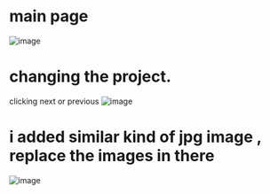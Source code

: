 # main page
![image](https://github.com/BuddhadebKoner/feature-projects/assets/113292029/7ac4cc2a-5334-4867-96d8-380ba2cdddf9)
# changing the project.
clicking next or previous 
![image](https://github.com/BuddhadebKoner/feature-projects/assets/113292029/f1e1550e-4973-4e81-9909-3157909498ef)

# i added similar kind of jpg image , replace the images in there 
![image](https://github.com/BuddhadebKoner/feature-projects/assets/113292029/a4f6d3c3-79a1-4eec-969a-09e52e6ef872)

